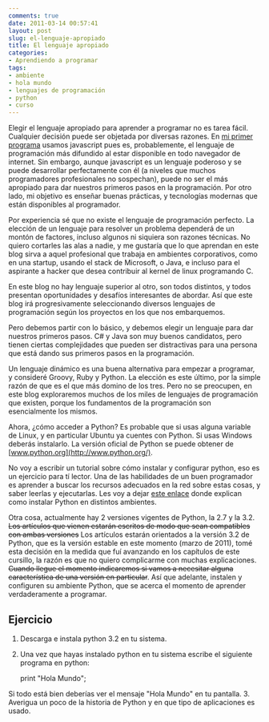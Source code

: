 ```yaml
---
comments: true
date: 2011-03-14 00:57:41
layout: post
slug: el-lenguaje-apropiado
title: El lenguaje apropiado
categories:
- Aprendiendo a programar
tags:
- ambiente
- hola mundo
- lenguajes de programación
- python
- curso
---
```


Elegir el lenguaje apropiado para aprender a programar no es tarea fácil. Cualquier decisión puede ser objetada por diversas razones. En [mi primer programa](/blog/2011/03/05/mi-primer-programa.html) usamos javascript pues es, probablemente, el lenguaje de programación más difundido al estar disponible en todo navegador de internet. Sin embargo, aunque javascript es un lenguaje poderoso y se puede desarrollar perfectamente con él (a niveles que muchos programadores profesionales no sospechan), puede no ser el más apropiado para dar nuestros primeros pasos en la programación. Por otro lado, mi objetivo es enseñar  buenas prácticas, y tecnologías modernas que están disponibles al programador.

Por experiencia sé que no existe el lenguaje de programación perfecto. La elección de un lenguaje para resolver un problema dependerá de un montón de factores, incluso algunos ni siquiera son razones técnicas. No quiero cortarles las alas a nadie, y me gustaría que lo que aprendan en este blog sirva a aquel profesional que trabaja en ambientes corporativos, como en una startup, usando el stack de Microsoft, o Java, e incluso para el aspirante a hacker que desea contribuir al kernel de linux programando C.

En este blog no hay lenguaje superior al otro, son todos distintos, y todos presentan oportunidades y desafíos interesantes de abordar. Así que este blog irá progresivamente seleccionando diversos lenguajes de programación según los proyectos en los que nos embarquemos.

Pero debemos partir con lo básico, y debemos elegir un lenguaje para dar nuestros primeros pasos. C# y Java son muy buenos candidatos, pero tienen ciertas complejidades que pueden ser distractivas para una persona que está dando sus primeros pasos en la programación.

Un lenguaje dinámico es una buena alternativa para empezar a programar, y consideré Groovy, Ruby y Python. La elección es este último, por la simple razón de que es el que más domino de los tres. Pero no se preocupen, en este blog exploraremos muchos de los miles de lenguajes de programación que existen, porque los fundamentos de la programación son esencialmente los mismos.

Ahora, ¿cómo acceder a Python? Es probable que si usas alguna variable de Linux, y en particular Ubuntu ya cuentes con Python. Si usas Windows deberás instalarlo. La versión oficial de Python se puede obtener de [www.python.org](http://www.python.org/).

No voy a escribir un tutorial sobre cómo instalar y configurar python, eso es un ejercicio para tí lector. Una de las habilidades de un buen programador es aprender a buscar los recursos adecuados en la red sobre estas cosas, y saber leerlas y ejecutarlas. Les voy a dejar [este enlace](http://es.wikibooks.org/wiki/Inmersi%C3%B3n_en_Python/Instalaci%C3%B3n_de_Python) donde explican como instalar Python en distintos ambientes.

Otra cosa, actualmente hay 2 versiones vigentes de Python, la 2.7 y la 3.2. <del>Los artículos que vienen estarán escritos de modo que sean compatibles con ambas versiones</del> Los artículos estarán orientados a la versión 3.2 de Python, que es la versión estable en este momento (marzo de 2011), tomé esta decisión en la medida que fuí avanzando en los capítulos de este cursillo, la razón es que no quiero complicarme con muchas explicaciones. <del>Cuando llegue el momento indicaremos si vamos a necesitar alguna característica de una versión en particular</del>. Así que adelante, instalen y configuren su ambiente Python, que se acerca el momento de aprender verdaderamente a programar.

## Ejercicio

1. Descarga e instala python 3.2 en tu sistema.
2. Una vez que hayas instalado python en tu sistema escribe el siguiente programa en python:

    
    print "Hola Mundo";


Si todo está bien deberías ver el mensaje "Hola Mundo" en tu pantalla.
3. Averigua un poco de la historia de Python y en que tipo de aplicaciones es usado.
